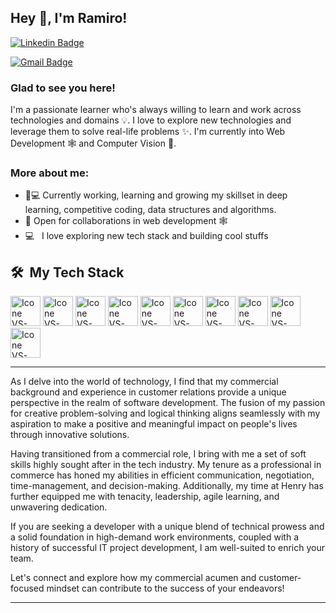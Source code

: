 ## Hey 👋, I'm Ramiro!


[![Linkedin Badge](https://img.shields.io/badge/LinkedIn-blue?style=flat&logo=linkedin&labelColor=blue)](https://www.linkedin.com/in/ramiro-alet/)

 [![Gmail Badge](https://img.shields.io/badge/Gmail-red?style=flat-square&logo=Gmail&logoColor=white&link=mailto:ramiro.alet@gmail.com)](mailto:manumanoj0010@gmail.com)

### Glad to see you here! &nbsp;
I'm a passionate learner who's always willing to learn and work across technologies and domains 💡. I love to explore new technologies and leverage them to solve real-life problems ✨. I'm currently into Web Development 🕸️ and Computer Vision 👀.

### More about me:

- 👨💻 Currently working, learning and growing my skillset in deep learning, competitive coding, data structures and algorithms.
- 🤝 Open for collaborations in web development 🕸️
- 💻 &nbsp; I love exploring new tech stack and building cool stuffs


<h2> 🛠 &nbsp;My Tech Stack</h2>

  [<img height="48px" width="48px" alt="Icone VS-Code" src="https://skillicons.dev/icons?i=html"/>](https://developer.mozilla.org/en-US/docs/Web/HTML)
  [<img height="48px" width="48px" alt="Icone VS-Code" src="https://skillicons.dev/icons?i=css"/>](https://developer.mozilla.org/en-US/docs/Web/CSS)
  [<img height="48px" width="48px" alt="Icone VS-Code" src="https://skillicons.dev/icons?i=js"/>](https://developer.mozilla.org/en-US/docs/Web/JavaScript)
  [<img height="48px" width="48px" alt="Icone VS-Code" src="https://skillicons.dev/icons?i=nodejs"/>](https://nodejs.org/en)
  [<img height="48px" width="48px" alt="Icone VS-Code" src="https://skillicons.dev/icons?i=react"/>](https://react.dev/)
  [<img height="48px" width="48px" alt="Icone VS-Code" src="https://skillicons.dev/icons?i=tailwind"/>](https://react.dev/)
  [<img height="48px" width="48px" alt="Icone VS-Code" src="https://skillicons.dev/icons?i=redux"/>](https://react.dev/)
  [<img height="48px" width="48px" alt="Icone VS-Code" src="https://skillicons.dev/icons?i=postgres"/>](https://react.dev/)
  [<img height="48px" width="48px" alt="Icone VS-Code" src="https://skillicons.dev/icons?i=mongodb"/>](https://react.dev/)
  [<img height="48px" width="48px" alt="Icone VS-Code" src="https://skillicons.dev/icons?i=express"/>](https://react.dev/)


  _____________________


As I delve into the world of technology, I find that my commercial background and experience in customer relations provide a unique perspective in the realm of software development. The fusion of my passion for creative problem-solving and logical thinking aligns seamlessly with my aspiration to make a positive and meaningful impact on people's lives through innovative solutions.

Having transitioned from a commercial role, I bring with me a set of soft skills highly sought after in the tech industry. My tenure as a professional in commerce has honed my abilities in efficient communication, negotiation, time-management, and decision-making. Additionally, my time at Henry has further equipped me with tenacity, leadership, agile learning, and unwavering dedication.

If you are seeking a developer with a unique blend of technical prowess and a solid foundation in high-demand work environments, coupled with a history of successful IT project development, I am well-suited to enrich your team.

Let's connect and explore how my commercial acumen and customer-focused mindset can contribute to the success of your endeavors!


<div align="center">


</div>

------

